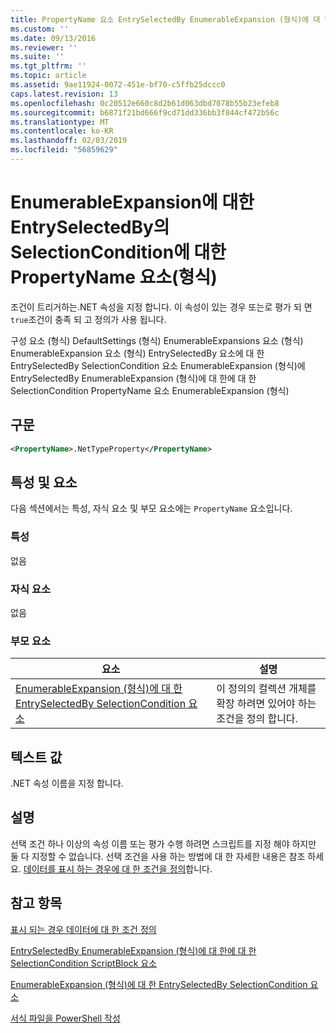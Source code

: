 ```yaml
---
title: PropertyName 요소 EntrySelectedBy EnumerableExpansion (형식)에 대 한에 대 한 SelectionCondition | Microsoft Docs
ms.custom: ''
ms.date: 09/13/2016
ms.reviewer: ''
ms.suite: ''
ms.tgt_pltfrm: ''
ms.topic: article
ms.assetid: 9ae11924-0072-451e-bf70-c5ffb25dccc0
caps.latest.revision: 13
ms.openlocfilehash: 0c20512e660c8d2b61d063dbd7078b55b23efeb8
ms.sourcegitcommit: b6871f21bd666f9cd71dd336bb3f844cf472b56c
ms.translationtype: MT
ms.contentlocale: ko-KR
ms.lasthandoff: 02/03/2019
ms.locfileid: "56859629"
---
```

# <a name="propertyname-element-for-selectioncondition-for-entryselectedby-for-enumerableexpansion-format"></a>EnumerableExpansion에 대한 EntrySelectedBy의 SelectionCondition에 대한 PropertyName 요소(형식)

조건이 트리거하는.NET 속성을 지정 합니다. 이 속성이 있는 경우 또는로 평가 되 면 `true`조건이 충족 되 고 정의가 사용 됩니다.

구성 요소 (형식) DefaultSettings (형식) EnumerableExpansions 요소 (형식) EnumerableExpansion 요소 (형식) EntrySelectedBy 요소에 대 한 EntrySelectedBy SelectionCondition 요소 EnumerableExpansion (형식)에 EntrySelectedBy EnumerableExpansion (형식)에 대 한에 대 한 SelectionCondition PropertyName 요소 EnumerableExpansion (형식)

## <a name="syntax"></a>구문

```xml
<PropertyName>.NetTypeProperty</PropertyName>
```

## <a name="attributes-and-elements"></a>특성 및 요소

다음 섹션에서는 특성, 자식 요소 및 부모 요소에는 `PropertyName` 요소입니다.

### <a name="attributes"></a>특성

없음

### <a name="child-elements"></a>자식 요소

없음

### <a name="parent-elements"></a>부모 요소

|요소|설명|
|-------------|-----------------|
|[EnumerableExpansion (형식)에 대 한 EntrySelectedBy SelectionCondition 요소](./selectioncondition-element-for-entryselectedby-for-enumerableexpansion-format.md)|이 정의의 컬렉션 개체를 확장 하려면 있어야 하는 조건을 정의 합니다.|

## <a name="text-value"></a>텍스트 값

.NET 속성 이름을 지정 합니다.

## <a name="remarks"></a>설명

선택 조건 하나 이상의 속성 이름 또는 평가 수행 하려면 스크립트를 지정 해야 하지만 둘 다 지정할 수 없습니다. 선택 조건을 사용 하는 방법에 대 한 자세한 내용은 참조 하세요. [데이터를 표시 하는 경우에 대 한 조건을 정의](./defining-conditions-for-displaying-data.md)합니다.

## <a name="see-also"></a>참고 항목

[표시 되는 경우 데이터에 대 한 조건 정의](./defining-conditions-for-displaying-data.md)

[EntrySelectedBy EnumerableExpansion (형식)에 대 한에 대 한 SelectionCondition ScriptBlock 요소](./scriptblock-element-for-selectioncondition-for-entryselectedby-for-enumerableexpansion-format.md)

[EnumerableExpansion (형식)에 대 한 EntrySelectedBy SelectionCondition 요소](./selectioncondition-element-for-entryselectedby-for-enumerableexpansion-format.md)

[서식 파일을 PowerShell 작성](./writing-a-powershell-formatting-file.md)
